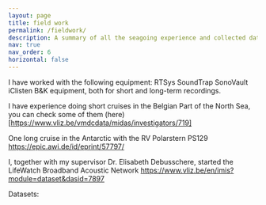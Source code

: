 ```yaml
---
layout: page
title: field work
permalink: /fieldwork/
description: A summary of all the seagoing experience and collected datasets
nav: true
nav_order: 6
horizontal: false
---
```


I have worked with the following equipment:
RTSys
SoundTrap
SonoVault
iClisten
B&K equipment, 
both for short and long-term recordings. 

I have experience doing short cruises in the Belgian Part of the North Sea, you can check some of them (here)[https://www.vliz.be/vmdcdata/midas/investigators/719]

One long cruise in the Antarctic with the RV Polarstern 
PS129 https://epic.awi.de/id/eprint/57797/

I, together with my supervisor Dr. Elisabeth Debusschere, started the LifeWatch Broadband Acoustic Network https://www.vliz.be/en/imis?module=dataset&dasid=7897

Datasets: